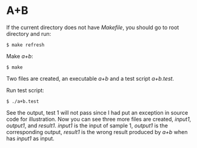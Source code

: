 # A+B

If the current directory does not have _Makefile_, you should
go to root directory and run:
```
$ make refresh
```

Make _a+b_:
```
$ make
```
Two files are created, an executable _a+b_ and a test script _a+b.test_.

Run test script:
```
$ ./a+b.test
```

See the output, test 1 will not pass since I had put an exception in
source code for illustration.  Now you can see three more files are
created, _input1_, _output1_, and _result1_.  _input1_ is the input
of sample 1, _output1_ is the corresponding output, _result1_ is the
wrong result produced by _a+b_ when has _input1_ as input.

